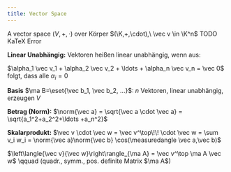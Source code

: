 ```yaml
---
title: Vector Space
---
```


A vector space $(V,+,\cdot)$ over Körper $(\K,+,\cdot),\ \vec v \in \K^n$
TODO KaTeX Error

**Linear Unabhängig:** Vektoren heißen linear unabhängig, wenn aus:

$\alpha_1 \vec v_1 + \alpha_2 \vec v_2 + \ldots + \alpha_n \vec v_n = \vec 0$ folgt, dass alle $\alpha_i = 0$

**Basis** $\ma B=\eset{\vec b_1, \vec b_2, ...}$: $n$ Vektoren, linear unabhängig, erzeugen $V$

**Betrag (Norm):** $\norm{\vec a} = \sqrt{\vec a \cdot \vec a} = \sqrt{a_1^2+a_2^2+\ldots +a_n^2}$

**Skalarprodukt:** $\vec v \cdot \vec w = \vec v^\top\!\! \cdot \vec w = \sum v_i w_i = \norm{\vec a}\norm{\vec b} \cos(\measuredangle \vec a,\vec b)$

$\left\langle{\vec v}{\vec w}\right\rangle_{\ma A} = \vec v^\top \ma A \vec w$ \qquad (quadr., symm., pos. definite Matrix $\ma A$)

